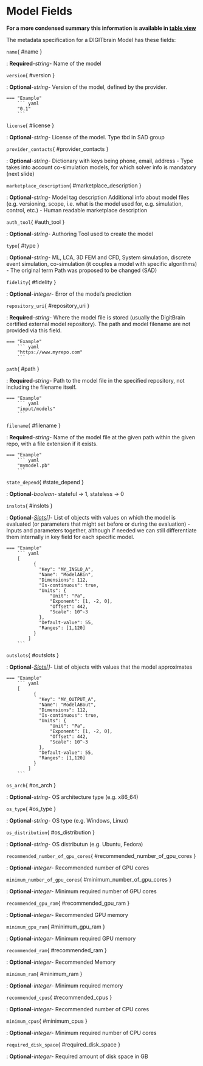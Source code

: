 <style>
  .md-content__button {
    display: none;
  }
</style>
# Model Fields


**For a more condensed summary this information is available in [table view](/tables/model/)**



The metadata specification for a DIGITbrain Model
has these fields:

`name`{ #name }

:   **Required**-*string*- Name of the model


`version`{ #version }

:   **Optional**-*string*- Version of the model, defined by the provider. 



    === "Example"
        ``` yaml     
        "0.1"
        ```

`license`{ #license }

:   **Optional**-*string*- License of the model.  Type tbd in SAD group


`provider_contacts`{ #provider_contacts }

:   **Optional**-*string*- Dictionary with keys being phone, email, address - Type takes into account co-simulation models, for which solver info is mandatory (next slide)


`marketplace_description`{ #marketplace_description }

:   **Optional**-*string*- Model tag description Additional info about model files (e.g. versioning, scope, i.e. what is the model used for, e.g. simulation, control, etc.) - Human readable marketplace description


`auth_tool`{ #auth_tool }

:   **Optional**-*string*- Authoring Tool used to create the model


`type`{ #type }

:   **Optional**-*string*- ML, LCA, 3D FEM and CFD, System simulation, discrete event simulation, co-simulation (it couples a model with specific algorithms) - The original term Path was proposed to be changed (SAD)


`fidelity`{ #fidelity }

:   **Optional**-*integer*- Error of the model’s prediction


`repository_uri`{ #repository_uri }

:   **Required**-*string*- Where the model file is stored (usually the DigitBrain certified external model repository). The path and model filename are not provided via this field.



    === "Example"
        ``` yaml     
        "https://www.myrepo.com"
        ```

`path`{ #path }

:   **Required**-*string*- Path to the model file in the specified repository, not including the filename itself.



    === "Example"
        ``` yaml     
        "input/models"
        ```

`filename`{ #filename }

:   **Required**-*string*- Name of the model file at the given path within the given repo, with a file extension if it exists.



    === "Example"
        ``` yaml     
        "mymodel.pb"
        ```

`state_depend`{ #state_depend }

:   **Optional**-*boolean*- stateful -> 1, stateless -> 0


`inslots`{ #inslots }

:   **Optional**-*[Slots](../slots.md)[]*- List of objects with values on which the model is evaluated (or parameters that might set before or during the evaluation) - Inputs and parameters together, although if needed we can still differentiate them internally in key field for each specific model.



    === "Example"
        ``` yaml     
        [
              { 
                "Key": "MY_INSLO_A",
                "Name": "ModelABin",
                "Dimensions": 112,
                "Is-continuous": true,
                "Units": {
                    "Unit": "Pa",
                    "Exponent": [1, -2, 0],
                    "Offset": 442,
                    "Scale": 10^-3
                },
                "Default-value": 55,
                "Ranges": [1,120]
              }
            ]  
        ```

`outslots`{ #outslots }

:   **Optional**-*[Slots](../slots.md)[]*- List of objects with values that the model approximates



    === "Example"
        ``` yaml     
        [
              { 
                "Key": "MY_OUTPUT_A",
                "Name": "ModelABout",
                "Dimensions": 112,
                "Is-continuous": true,
                "Units": {
                    "Unit": "Pa",
                    "Exponent": [1, -2, 0],
                    "Offset": 442,
                    "Scale": 10^-3
                },
                "Default-value": 55,
                "Ranges": [1,120]
              }
            ]  
        ```

`os_arch`{ #os_arch }

:   **Optional**-*string*- OS architecture type (e.g. x86_64)


`os_type`{ #os_type }

:   **Optional**-*string*- OS type (e.g. Windows, Linux)


`os_distribution`{ #os_distribution }

:   **Optional**-*string*- OS distributun (e.g. Ubuntu, Fedora)


`recommended_number_of_gpu_cores`{ #recommended_number_of_gpu_cores }

:   **Optional**-*integer*- Recommended number of GPU cores


`minimum_number_of_gpu_cores`{ #minimum_number_of_gpu_cores }

:   **Optional**-*integer*- Minimum required number of GPU cores


`recommended_gpu_ram`{ #recommended_gpu_ram }

:   **Optional**-*integer*- Recommended GPU memory


`minimum_gpu_ram`{ #minimum_gpu_ram }

:   **Optional**-*integer*- Minimum required GPU memory


`recommended_ram`{ #recommended_ram }

:   **Optional**-*integer*- Recommended Memory


`minimum_ram`{ #minimum_ram }

:   **Optional**-*integer*- Minimum required memory


`recommended_cpus`{ #recommended_cpus }

:   **Optional**-*integer*- Recommended number of CPU cores


`minimum_cpus`{ #minimum_cpus }

:   **Optional**-*integer*- Minimum required number of CPU cores


`required_disk_space`{ #required_disk_space }

:   **Optional**-*integer*- Required amount of disk space in GB


